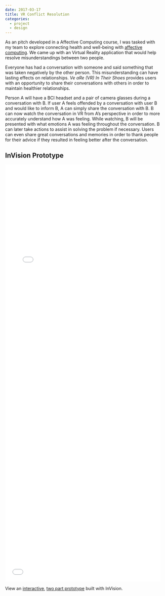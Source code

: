 ```yaml
---
date: 2017-03-17
title: VR Conflict Resolution
categories:
  - project
  - design
---
```

As an pitch developed in a Affective Computing course, I was tasked with my team to explore connecting health and well-being with [affective computing](http://affect.media.mit.edu/). We came up with an Virtual Reality application that would help resolve misunderstandings between two people.

Everyone has had a conversation with someone and said something that was taken negatively by the other person. This misunderstanding can have lasting effects on relationships. *Ve aRe (VR) In Their Shoes* provides users with an opportunity to share their conversations with others in order to maintain healthier relationships.

Person A will have a BCI headset and a pair of camera glasses during a conversation with B. If user A feels offended by a conversation with user B and would like to inform B, A can simply share the conversation with B. B can now watch the conversation in VR from A’s perspective in order to more accurately understand how A was feeling. While watching, B will be presented with what emotions A was feeling throughout the conversation. B can later take actions to assist in solving the problem if necessary. Users can even share great conversations and memories in order to thank people for their advice if they resulted in feeling better after the conversation.

## InVision Prototype
<iframe width="100%" height="866" src="/assets/invision/vr-conflict-resolution-app" frameborder="0" allowfullscreen></iframe>
<iframe width="100%" height="486" src="/assets/invision/vr-conflict-resolution-headset" frameborder="0" allowfullscreen></iframe>

View an [interactive](/assets/invision/vr-conflict-resolution-app), [two part prototype](/assets/invision/vr-conflict-resolution-headset) built with InVision.
